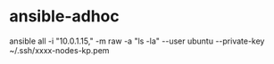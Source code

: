 # ansible-adhoc

ansible all -i "10.0.1.15," -m raw -a "ls -la" --user ubuntu --private-key ~/.ssh/xxxx-nodes-kp.pem
